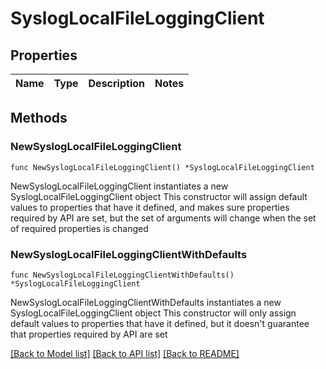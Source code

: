 # SyslogLocalFileLoggingClient

## Properties

Name | Type | Description | Notes
------------ | ------------- | ------------- | -------------

## Methods

### NewSyslogLocalFileLoggingClient

`func NewSyslogLocalFileLoggingClient() *SyslogLocalFileLoggingClient`

NewSyslogLocalFileLoggingClient instantiates a new SyslogLocalFileLoggingClient object
This constructor will assign default values to properties that have it defined,
and makes sure properties required by API are set, but the set of arguments
will change when the set of required properties is changed

### NewSyslogLocalFileLoggingClientWithDefaults

`func NewSyslogLocalFileLoggingClientWithDefaults() *SyslogLocalFileLoggingClient`

NewSyslogLocalFileLoggingClientWithDefaults instantiates a new SyslogLocalFileLoggingClient object
This constructor will only assign default values to properties that have it defined,
but it doesn't guarantee that properties required by API are set


[[Back to Model list]](../README.md#documentation-for-models) [[Back to API list]](../README.md#documentation-for-api-endpoints) [[Back to README]](../README.md)


